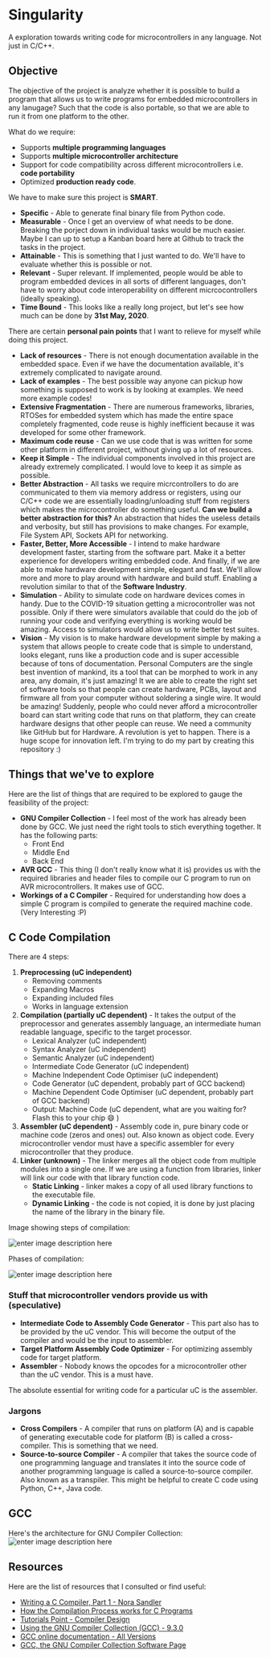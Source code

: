 
# Singularity
A exploration towards writing code for microcontrollers in any language. Not just in C/C++.

## Objective
The objective of the project is analyze whether it is possible to build a program that allows us to write programs for embedded microcontrollers in any lanugage? Such that the code is also portable, so that we are able to run it from one platform to the other.

What do we require:
 - Supports **multiple programming languages**
 - Supports **multiple microcontroller architecture**
 - Support for code compatibility across different microcontrollers i.e. **code portability**
 - Optimized **production ready code**.

We have to make sure this project is **SMART**.
 - **Specific** - Able to generate final binary file from Python code.
 - **Measurable** - Once I get an overview of what needs to be done. Breaking the porject down in individual tasks would be much easier. Maybe I can up to setup a Kanban board  here at Github to track the tasks in the project.
 - **Attainable** - This is something that I just wanted to do. We'll have to evaluate whether this is possible or not.
 - **Relevant** - Super relevant. If implemented, people would be able to program embedded devices in all sorts of different languages, don't have to worry about code interoperability on different micrcocontrollers (ideally speaking).
 - **Time Bound** - This looks like a really long project, but let's see how much can be done by **31st May, 2020**.

There are certain **personal pain points** that I want to relieve for myself while doing this project.
 - **Lack of resources** - There is not enough documentation available in the embedded space. Even if we have the documentation available, it's extremely complicated to navigate around.
 - **Lack of examples** - The best possible way anyone can pickup how something is supposed to work is by looking at examples. We need more example codes!
 - **Extensive Fragmentation** - There are numerous frameworks, libraries, RTOSes for embedded system which has made the entire space completely fragmented, code reuse is highly inefficient because it was developed for some other framework.
 - **Maximum code reuse** - Can we use code that is was written for some other platform in different project, without giving up a lot of resources.
 - **Keep it Simple** - The individual components involved in this project are already extremely complicated. I would love to keep it as simple as possible.
 - **Better Abstraction** - All tasks we require micrcontrollers to do are communicated to them via memory address or registers, using our C/C++ code we are essentially loading/unloading stuff from registers which makes the microcontroller do something useful. **Can we build a better abstraction for this?** An abstraction that hides the useless details and verbosity, but still has provisions to make changes. For example, File System API, Sockets API for networking.
 - **Faster, Better, More Accessible** - I intend to make hardware development faster, starting from the software part. Make it a better experience for developers writing embedded code. And finally, if we are able to make hardware development simple, elegant and fast. We'll allow more and more to play around with hardware and build stuff. Enabling a revolution similar to that of the **Software Industry**.
 - **Simulation** - Ability to simulate code on hardware devices comes in handy. Due to the COVID-19 situation getting a  microcontroller was not possible. Only if there were simulators available that could do the job of running your code and verifying everything is working would be amazing. Access to simulators would allow us to write better test suites.
 - **Vision** - My vision is to make hardware development simple by making a system that allows people to create code that is simple to understand, looks elegant, runs like a production code and is super accessible because of tons of documentation. Personal Computers are the single best invention of mankind, its a tool that can be morphed to work in any area, any domain, it's just amazing! It we are able to create the right set of software tools so that people can create hardware, PCBs, layout and firmware all from your computer without soldering a single wire. It would be amazing! Suddenly, people who could never afford a microcontroller board can start writing code that runs on that platform, they can create hardware designs that other people can reuse. We need a community like GitHub but for Hardware. A revolution is yet to happen. There is a huge scope for innovation left. I'm trying to do my part by creating this repository :)

## Things that we've to explore
Here are the list of things that are required to be explored to gauge the feasibility of the project:

 - **GNU Compiler Collection** - I feel most of the work has already been done by GCC. We just need the right tools to stich everything together. It has the following parts:
	 - Front End
	 - Middle End
	 - Back End
 - **AVR GCC** - This thing (I don't really know what it is) provides us with the required libraries and header files to compile our C program to run on AVR microcontrollers. It makes use of GCC.
 - **Workings of a C Compiler** - Required for understanding how does a simple C program is compiled to generate the required machine code. (Very Interesting :P)

## C Code Compilation
There are 4 steps:

 1. **Preprocessing (uC independent)**
	 - Removing comments
	 - Expanding Macros
	 - Expanding included files
	 - Works in language extension
 2. **Compilation (partially uC dependent)** - It takes the output of the preprocessor and generates assembly language, an intermediate human readable language, specific to the target processor.
	 - Lexical Analyzer (uC independent)
	 - Syntax Analyzer (uC independent)
	 - Semantic Analyzer (uC independent)
	 - Intermediate Code Generator (uC independent)
	 - Machine Independent Code Optimiser (uC independent)
	 - Code Generator (uC dependent, probably part of GCC backend)
	 - Machine Dependent Code Optimiser (uC dependent, probably part of GCC backend)
	 - Output: Machine Code (uC dependent, what are you waiting for? Flash this to your chip :smile: )
 3. **Assembler (uC dependent)** - Assembly code in, pure binary code or machine code (zeros and ones) out. Also known as object code. Every microcontroller vendor must have a specific assembler for every microcontroller that they produce.
 4. **Linker (unknown)** - The linker merges all the object code from multiple modules into a single one. If we are using a function from libraries, linker will link our code with that library function code.
	 - **Static Linking** - linker makes a copy of all used library functions to the executable file.
	 - **Dynamic Linking** - the code is not copied, it is done by just placing the name of the library in the binary file.

Image showing steps of compilation:

![enter image description here](/docs/imgs/steps-of-compilation.jpg)

Phases of compilation:

![enter image description here](/docs/imgs/phases-of-compiler.jpg)

### Stuff that microcontroller vendors provide us with (speculative)
 - **Intermediate Code to Assembly Code Generator** - This part also has to be provided by the uC vendor. This will become the output of the compiler and would be the input to assembler.
 - **Target Platform Assembly Code Optimizer** - For optimizing assembly code for target platform.
 - **Assembler** - Nobody knows the opcodes for a microcontroller other than the uC vendor. This is a must have.

The absolute essential for writing code for a particular uC is the assembler.

### Jargons

 - **Cross Compilers** - A compiler that runs on platform (A) and is capable of generating executable code for platform (B) is called a cross-compiler. This is something that we need.
 - **Source-to-source Compiler** - A compiler that takes the source code of one programming language and translates it into the source code of another programming language is called a source-to-source compiler. Also known as a transpiler. This might be helpful to create C code using Python, C++, Java code.

## GCC
Here's the architecture for GNU Compiler Collection:
![enter image description here](/docs/imgs/gcc-arch.jpeg)

## Resources
Here are the list of resources that I consulted or find useful:

 - [Writing a C Compiler, Part 1 - Nora Sandler](https://norasandler.com/2017/11/29/Write-a-Compiler.html)
 - [How the Compilation Process works for C Programs](https://medium.com/datadriveninvestor/compilation-process-db17c3b58e62)
 - [Tutorials Point - Compiler Design](https://www.tutorialspoint.com/compiler_design/compiler_design_overview.htm)
 - [Using the GNU Compiler Collection (GCC) - 9.3.0](https://gcc.gnu.org/onlinedocs/gcc-9.3.0/gcc/)
 - [GCC online documentation - All Versions](https://gcc.gnu.org/onlinedocs/)
 - [GCC, the GNU Compiler Collection Software Page](https://www.gnu.org/software/gcc/)
